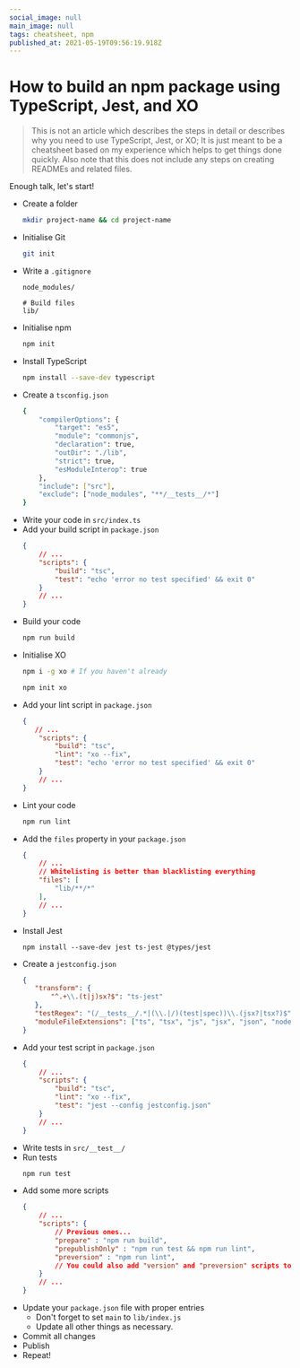 ```yaml
---
social_image: null
main_image: null
tags: cheatsheet, npm
published_at: 2021-05-19T09:56:19.918Z
---
```


# How to build an npm package using TypeScript, Jest, and XO

> This is not an article which describes the steps in detail or describes why you need to use TypeScript, Jest, or XO; It is just meant to be a cheatsheet based on my experience which helps to get things done quickly. Also note that this does not include any steps on creating READMEs and related files.

Enough talk, let's start!

- Create a folder
   ```sh
   mkdir project-name && cd project-name
   ```
- Initialise Git
   ```sh
   git init
   ```
- Write a `.gitignore`
   ```
   node_modules/

   # Build files
   lib/
   ```
- Initialise npm
   ```sh
   npm init
   ```
- Install TypeScript
   ```sh
   npm install --save-dev typescript
   ```
- Create a `tsconfig.json`
   ```sh
   {
       "compilerOptions": {
           "target": "es5",
           "module": "commonjs",
           "declaration": true,
           "outDir": "./lib",
           "strict": true,
           "esModuleInterop": true
       },
       "include": ["src"],
       "exclude": ["node_modules", "**/__tests__/*"]
   }
   ```
- Write your code in `src/index.ts`
- Add your build script in `package.json`
   ```json
   {
       // ...
       "scripts": {
           "build": "tsc",
           "test": "echo 'error no test specified' && exit 0"
       }
       // ...
   }
   ```
- Build your code
   ```sh
   npm run build
   ```
- Initialise XO
  ```sh
  npm i -g xo # If you haven't already

  npm init xo
  ```
- Add your lint script in `package.json`
   ```json
   {
      // ...
       "scripts": {
           "build": "tsc",
           "lint": "xo --fix",
           "test": "echo 'error no test specified' && exit 0"
       }
       // ...
   }
   ```
- Lint your code
   ```sh
   npm run lint
   ```
- Add the `files` property in your `package.json`
   ```json
   {
       // ...
       // Whitelisting is better than blacklisting everything
       "files": [
           "lib/**/*"
       ],
       // ...
   }
   ```
- Install Jest 
   ```
   npm install --save-dev jest ts-jest @types/jest
   ```
- Create a `jestconfig.json`
   ```json
   {
      "transform": {
          "^.+\\.(t|j)sx?$": "ts-jest"
      },
      "testRegex": "(/__tests__/.*|(\\.|/)(test|spec))\\.(jsx?|tsx?)$",
      "moduleFileExtensions": ["ts", "tsx", "js", "jsx", "json", "node"]
   }
   ```
- Add your test script in `package.json`
   ```json
   {
       // ...
       "scripts": {
           "build": "tsc",
           "lint": "xo --fix",
           "test": "jest --config jestconfig.json"
       }
       // ...
   }
   ```
- Write tests in `src/__test__/`
- Run tests
   ```sh
   npm run test
   ```
- Add some more scripts
   ```json
   {
       // ...
       "scripts": {
           // Previous ones...
           "prepare" : "npm run build",
           "prepublishOnly" : "npm run test && npm run lint",
           "preversion" : "npm run lint",
           // You could also add "version" and "preversion" scripts to push to github, but I prefer doing it manually 
       }
       // ...
   }
   ```
- Update your `package.json` file with proper entries
    - Don't forget to set `main` to `lib/index.js`
    - Update all other things as necessary.
- Commit all changes
- Publish
- Repeat!

